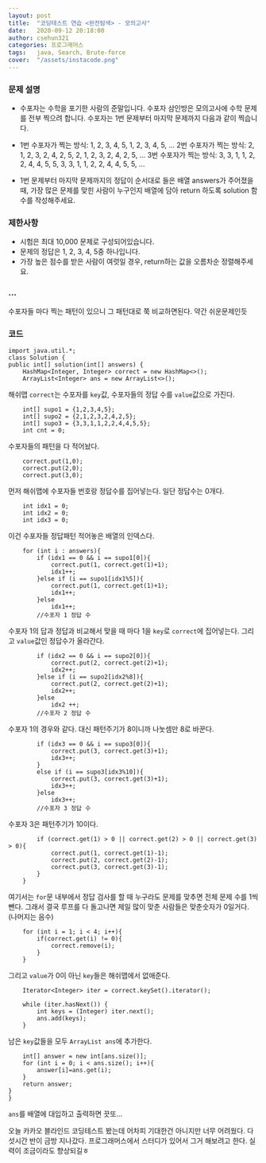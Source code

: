 ```yaml
---
layout: post
title:  "코딩테스트 연습 <완전탐색> - 모의고사"
date:   2020-09-12 20:18:00
author: csehun321
categories: 프로그래머스
tags:	java, Search, Brute-force
cover:  "/assets/instacode.png"
---
```

### 문제 설명

- 수포자는 수학을 포기한 사람의 준말입니다. 수포자 삼인방은 모의고사에 수학 문제를 전부 찍으려 합니다. 수포자는 1번 문제부터 마지막 문제까지 다음과 같이 찍습니다.

- 1번 수포자가 찍는 방식: 1, 2, 3, 4, 5, 1, 2, 3, 4, 5, ...
2번 수포자가 찍는 방식: 2, 1, 2, 3, 2, 4, 2, 5, 2, 1, 2, 3, 2, 4, 2, 5, ...
3번 수포자가 찍는 방식: 3, 3, 1, 1, 2, 2, 4, 4, 5, 5, 3, 3, 1, 1, 2, 2, 4, 4, 5, 5, ...

- 1번 문제부터 마지막 문제까지의 정답이 순서대로 들은 배열 answers가 주어졌을 때, 가장 많은 문제를 맞힌 사람이 누구인지 배열에 담아 return 하도록 solution 함수를 작성해주세요.

### 제한사항

- 시험은 최대 10,000 문제로 구성되어있습니다.
- 문제의 정답은 1, 2, 3, 4, 5중 하나입니다.
- 가장 높은 점수를 받은 사람이 여럿일 경우, return하는 값을 오름차순 정렬해주세요.

### ...

 수포자들 마다 찍는 패턴이 있으니 그 패턴대로 쭉 비교하면된다.
 약간 쉬운문제인듯

### 코드

    import java.util.*;
    class Solution {
    public int[] solution(int[] answers) {
        HashMap<Integer, Integer> correct = new HashMap<>();
        ArrayList<Integer> ans = new ArrayList<>();

해쉬맵 `correct`는 수포자를 `key`값, 수포자들의 정답 수를 `value`값으로 가진다.

        int[] supo1 = {1,2,3,4,5};
        int[] supo2 = {2,1,2,3,2,4,2,5};
        int[] supo3 = {3,3,1,1,2,2,4,4,5,5};
        int cnt = 0;

수포자들의 패턴을 다 적어놨다.

        correct.put(1,0);
        correct.put(2,0);
        correct.put(3,0);

먼저 해쉬맵에 수포자들 번호랑 정답수를 집어넣는다. 일단 정답수는 0개다.

        int idx1 = 0;
        int idx2 = 0;
        int idx3 = 0;

이건 수포자들 정답패턴 적어놓은 배열의 인덱스다.

        for (int i : answers){
            if (idx1 == 0 && i == supo1[0]){
                correct.put(1, correct.get(1)+1);
                idx1++;
            }else if (i == supo1[idx1%5]){
                correct.put(1, correct.get(1)+1);
                idx1++;
            }else
                idx1++;
            //수포자 1 정답 수

수포자 1의 답과 정답과 비교해서 맞을 때 마다
1을 `key`로 `correct`에 집어넣는다. 그리고 `value`값인 정답수가 올라간다.

            if (idx2 == 0 && i == supo2[0]){
                correct.put(2, correct.get(2)+1);
                idx2++;
            }else if (i == supo2[idx2%8]){
                correct.put(2, correct.get(2)+1);
                idx2++;
            }else
                idx2 ++;
            //수포자 2 정답 수

수포자 1의 경우와 같다. 대신 패턴주기가 8이니까 나눗셈만 8로 바꾼다.

            if (idx3 == 0 && i == supo3[0]){
                correct.put(3, correct.get(3)+1);
                idx3++;
            }
            else if (i == supo3[idx3%10]){
                correct.put(3, correct.get(3)+1);
                idx3++;
            }else
                idx3++;
            //수포자 3 정답 수

수포자 3은 패턴주기가 10이다.

            if (correct.get(1) > 0 || correct.get(2) > 0 || correct.get(3) > 0){
                correct.put(1, correct.get(1)-1);
                correct.put(2, correct.get(2)-1);
                correct.put(3, correct.get(3)-1);
            }
        }

여기서는 `for`문 내부에서 정답 검사를 할 때 누구라도 문제를 맞추면 전체 문제 수를 1씩 뺀다.
그래서 결국 루프를 다 돌고나면 제일 많이 맞춘 사람들은 맞춘숫자가 0일거다. (나머지는 음수)

        for (int i = 1; i < 4; i++){
            if(correct.get(i) != 0){
                correct.remove(i);
            }
        }

그리고 `value`가 0이 아닌 `key`들은 해쉬맵에서 없애준다.

        Iterator<Integer> iter = correct.keySet().iterator();

        while (iter.hasNext()) {
            int keys = (Integer) iter.next();
            ans.add(keys);
        }

남은 `key`값들을 모두 `ArrayList ans`에 추가한다.

        int[] answer = new int[ans.size()];
        for (int i = 0; i < ans.size(); i++){
            answer[i]=ans.get(i);
        }
        return answer;
    }
    }

`ans`를 배열에 대입하고 출력하면 끗또...

오늘 카카오 블라인드 코딩테스트 봤는데 어차피 기대한건 아니지만 너무 어려웠다. 다섯시간 반이 금방 지나갔다.
프로그래머스에서 스터디가 있어서 그거 해보려고 한다. 실력이 조금이라도 향상되길ㅎ
